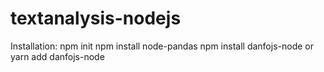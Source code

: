 # textanalysis-nodejs
Installation:
npm init
npm install node-pandas
npm install danfojs-node
or
yarn add danfojs-node
